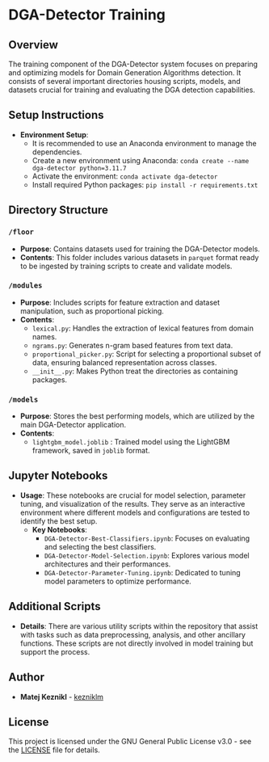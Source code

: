 # DGA-Detector Training

## Overview
The training component of the DGA-Detector system focuses on preparing and optimizing models for Domain Generation Algorithms detection. It consists of several important directories housing scripts, models, and datasets crucial for training and evaluating the DGA detection capabilities.

## Setup Instructions
- **Environment Setup**:
  - It is recommended to use an Anaconda environment to manage the dependencies.
  - Create a new environment using Anaconda: `conda create --name dga-detector python=3.11.7`
  - Activate the environment: `conda activate dga-detector`
  - Install required Python packages: `pip install -r requirements.txt`

## Directory Structure

### `/floor`
- **Purpose**: Contains datasets used for training the DGA-Detector models.
- **Contents**: This folder includes various datasets in `parquet` format ready to be ingested by training scripts to create and validate models.

### `/modules`
- **Purpose**: Includes scripts for feature extraction and dataset manipulation, such as proportional picking.
- **Contents**:
  - `lexical.py`: Handles the extraction of lexical features from domain names.
  - `ngrams.py`: Generates n-gram based features from text data.
  - `proportional_picker.py`: Script for selecting a proportional subset of data, ensuring balanced representation across classes.
  - `__init__.py`: Makes Python treat the directories as containing packages.

### `/models`
- **Purpose**: Stores the best performing models, which are utilized by the main DGA-Detector application.
- **Contents**:
  - `lightgbm_model.joblib` : Trained model using the LightGBM framework, saved in `joblib` format.

## Jupyter Notebooks
- **Usage**: These notebooks are crucial for model selection, parameter tuning, and visualization of the results. They serve as an interactive environment where different models and configurations are tested to identify the best setup.
  - **Key Notebooks**:
    - `DGA-Detector-Best-Classifiers.ipynb`: Focuses on evaluating and selecting the best classifiers.
    - `DGA-Detector-Model-Selection.ipynb`: Explores various model architectures and their performances.
    - `DGA-Detector-Parameter-Tuning.ipynb`: Dedicated to tuning model parameters to optimize performance.
## Additional Scripts
- **Details**: There are various utility scripts within the repository that assist with tasks such as data preprocessing, analysis, and other ancillary functions. These scripts are not directly involved in model training but support the process.

## Author

- **Matej Keznikl** -  [kezniklm](https://github.com/kezniklm)

## License

This project is licensed under the GNU General Public License v3.0 - see the [LICENSE](../LICENSE) file for details.
